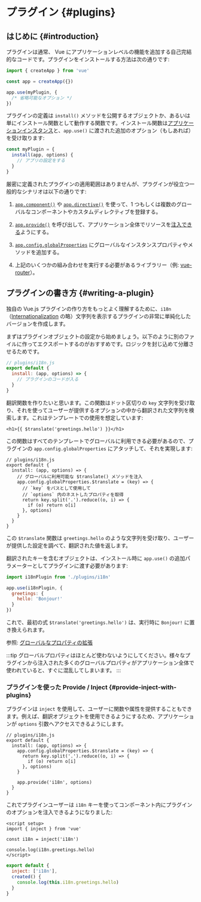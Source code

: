 ﻿# プラグイン {#plugins}

## はじめに {#introduction}

プラグインは通常、 Vue にアプリケーションレベルの機能を追加する自己完結的なコードです。プラグインをインストールする方法は次の通りです:

```js
import { createApp } from 'vue'

const app = createApp({})

app.use(myPlugin, {
  /* 省略可能なオプション */
})
```

プラグインの定義は `install()` メソッドを公開するオブジェクトか、あるいは単にインストール関数として動作する関数です。インストール関数は[アプリケーションインスタンス](/api/application)と、`app.use()` に渡された追加のオプション（もしあれば）を受け取ります:

```js
const myPlugin = {
  install(app, options) {
    // アプリの設定をする
  }
}
```

厳密に定義されたプラグインの適用範囲はありませんが、プラグインが役立つ一般的なシナリオは以下の通りです:

1. [`app.component()`](/api/application.html#app-component) や [`app.directive()`](/api/application.html#app-directive) を使って、1 つもしくは複数のグローバルなコンポーネントやカスタムディレクティブを登録する。

2. [`app.provide()`](/api/application.html#app-provide) を呼び出して、アプリケーション全体でリソースを[注入できる](/guide/components/provide-inject)ようにする。

3. [`app.config.globalProperties`](/api/application.html#app-config-globalproperties) にグローバルなインスタンスプロパティやメソッドを追加する。

4. 上記のいくつかの組み合わせを実行する必要があるライブラリー（例: [vue-router](https://github.com/vuejs/vue-router-next)）。

## プラグインの書き方 {#writing-a-plugin}

独自の Vue.js プラグインの作り方をもっとよく理解するために、`i18n`（[Internationalization](https://ja.wikipedia.org/wiki/%E5%9B%BD%E9%9A%9B%E5%8C%96%E3%81%A8%E5%9C%B0%E5%9F%9F%E5%8C%96) の略）文字列を表示するプラグインの非常に単純化したバージョンを作成します。

まずはプラグインオブジェクトの設定から始めましょう。以下のように別のファイルに作ってエクスポートするのがおすすめです。ロジックを封じ込めて分離させるためです。

```js
// plugins/i18n.js
export default {
  install: (app, options) => {
    // プラグインのコードが入る
  }
}
```

翻訳関数を作りたいと思います。この関数はドット区切りの `key` 文字列を受け取り、それを使ってユーザーが提供するオプションの中から翻訳された文字列を検索します。これはテンプレートでの使用を想定しています:

```vue-html
<h1>{{ $translate('greetings.hello') }}</h1>
```

この関数はすべてのテンプレートでグローバルに利用できる必要があるので、プラグインの `app.config.globalProperties` にアタッチして、それを実現します:

```js{4-11}
// plugins/i18n.js
export default {
  install: (app, options) => {
    // グローバルに利用可能な $translate() メソッドを注入
    app.config.globalProperties.$translate = (key) => {
      // `key` をパスとして使用して
      // `options` 内のネストしたプロパティを取得
      return key.split('.').reduce((o, i) => {
        if (o) return o[i]
      }, options)
    }
  }
}
```

この `$translate` 関数は `greetings.hello` のような文字列を受け取り、ユーザーが提供した設定を調べて、翻訳された値を返します。

翻訳されたキーを含むオブジェクトは、インストール時に `app.use()` の追加パラメーターとしてプラグインに渡す必要があります:

```js
import i18nPlugin from './plugins/i18n'

app.use(i18nPlugin, {
  greetings: {
    hello: 'Bonjour!'
  }
})
```

これで、最初の式 `$translate('greetings.hello')` は、実行時に `Bonjour!` に置き換えられます。

参照: [グローバルなプロパティの拡張](/guide/typescript/options-api.html#augmenting-global-properties) <sup class="vt-badge ts" />

:::tip
グローバルプロパティはほとんど使わないようにしてください。様々なプラグインから注入された多くのグローバルプロパティがアプリケーション全体で使われていると、すぐに混乱してしまいます。
:::

### プラグインを使った Provide / Inject {#provide-inject-with-plugins}

プラグインは `inject` を使用して、ユーザーに関数や属性を提供することもできます。例えば、翻訳オブジェクトを使用できるようにするため、アプリケーションが `options` 引数へアクセスできるようにします。

```js{10}
// plugins/i18n.js
export default {
  install: (app, options) => {
    app.config.globalProperties.$translate = (key) => {
      return key.split('.').reduce((o, i) => {
        if (o) return o[i]
      }, options)
    }

    app.provide('i18n', options)
  }
}
```

これでプラグインユーザーは `i18n` キーを使ってコンポーネント内にプラグインのオプションを注入できるようになりました:

<div class="composition-api">

```vue
<script setup>
import { inject } from 'vue'

const i18n = inject('i18n')

console.log(i18n.greetings.hello)
</script>
```

</div>
<div class="options-api">

```js
export default {
  inject: ['i18n'],
  created() {
    console.log(this.i18n.greetings.hello)
  }
}
```

</div>
